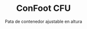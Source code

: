 ---
title: "ConFoot CFU"
subtitle: "Pata de contenedor ajustable en altura"
mainImage: "/images/products/confoot-leg-cfu-main.jpg"
gallery:
  - "/images/products/confoot-leg-cfu-1.jpg"
  - "/images/products/confoot-leg-cfu-2.jpg"
  - "/images/products/confoot-leg-cfu-3.jpg"
shortDescription: "ConFoot CFU es una pata de contenedor ajustable en altura que te permite ajustar la altura del contenedor desde el nivel del suelo hasta 1,5 metros, sin necesidad de equipos adicionales para el manejo del contenedor."
technicalDescription: "El ConFoot CFU está diseñado con acero de alta calidad y cuenta con nuestro mecanismo de bloqueo patentado para una fijación segura a los casquetes de las esquinas del contenedor. Permite el uso flexible de contenedores en diferentes entornos y para diversos propósitos."
videoID: "HDhFIRA-oZU"
specifications:
  - name: "Peso"
    value: "46 kg cuando está ensamblado (peso individual de cada pieza inferior a 25 kg)"
  - name: "Capacidad de carga"
    value: "20 toneladas"
  - name: "Rango de ajuste"
    value: "0–1,500 mm"
  - name: "Material"
    value: "Acero de alta calidad"
price: "6.300 EUR"
priceVAT: "7.623 EUR"
pricingNotes: "Descuentos por volumen disponibles. Contáctanos para cotizaciones personalizadas."
buyLink: "/contact"
howToUse: |
  1. Coloca el CFU debajo de la esquina del contenedor
  2. Activa el mecanismo de bloqueo
  3. Ajusta la altura según sea necesario (desde el nivel del suelo hasta más de un metro)
  4. Verifica la fijación segura
  5. Repite para todas las esquinas requeridas
benefits:
  - title: "No se requiere equipo adicional"
    description: "Manejo completo del contenedor utilizando solo las patas CFU, eliminando la necesidad de maquinaria pesada"
  - title: "Ajuste de altura"
    description: "Ajusta fácilmente la altura del contenedor desde el nivel del suelo hasta más de un metro (0–1,500 mm)"
  - title: "Peso manejable"
    description: "Consta de varias piezas con un peso individual inferior a 25 kg, lo que facilita su manejo"
  - title: "Aplicaciones versátiles"
    description: "Adecuado para diversas industrias, incluyendo compañías de transporte, fuerzas de defensa, instalaciones de producción, cadenas de venta minorista, puertos y ayuda humanitaria"
  - title: "Uso flexible"
    description: "Permite el uso flexible de contenedores en diferentes entornos y para diversos propósitos"
  - title: "Flujo de trabajo mejorado"
    description: "Optimiza los procesos de manejo de contenedores, mejorando la eficiencia operativa"
articleContent: |
  ## ¿Qué es ConFoot CFU?

  ConFoot CFU es una solución de pata de contenedor ajustable en altura diseñada para proporcionar la máxima versatilidad y flexibilidad en el manejo de contenedores. Este innovador sistema te permite ajustar la altura del contenedor desde el nivel del suelo hasta más de un metro (0–1,500 mm), sin necesidad de equipos adicionales para su manejo. El modelo CFU se destaca por su capacidad para trabajar con contenedores estándar en diversos entornos y para diferentes propósitos, lo que lo convierte en una opción ideal para negocios en múltiples industrias.

  ## ¿Cómo funciona?

  El ConFoot CFU se fija directamente a los casquetes de las esquinas del contenedor, proporcionando una base estable para la carga, descarga y almacenamiento temporal. Su diseño ajustable garantiza flexibilidad al posicionar los contenedores a la altura óptima para tus necesidades específicas. El sistema consta de varias piezas con un peso individual inferior a 25 kg, lo que facilita su manejo por parte de los operadores, mientras que el peso total de la pata, cuando está ensamblada, es de 46 kg. El sencillo mecanismo de fijación permite un despliegue y desmontaje rápidos, reduciendo significativamente el tiempo y los recursos necesarios para las operaciones de manejo de contenedores.

  ## Aplicaciones de ConFoot CFU

  ### Compañías de Transporte
  ConFoot CFU destaca en operaciones de transporte donde se requiere ajuste de altura y flexibilidad. Las compañías de transporte pueden utilizar las patas CFU para cargar, descargar y posicionar contenedores fácilmente, sin necesidad de maquinaria pesada adicional, optimizando las operaciones y reduciendo los costos de los equipos.

  ### Fuerzas de Defensa
  Para las fuerzas de defensa, el CFU proporciona una solución portátil y versátil para desplegar rápidamente instalaciones basadas en contenedores en diversos terrenos y entornos. La capacidad de ajustar la altura permite un posicionamiento óptimo incluso sobre terrenos irregulares.

  ### Instalaciones de Producción
  Las instalaciones de producción se benefician de la capacidad del CFU para crear diseños de producción flexibles con alturas de contenedores ajustables. Al permitir que los contenedores se posicionen exactamente donde se necesiten y a la altura adecuada, el sistema facilita flujos de trabajo eficientes en la producción y la gestión de inventario.

  ### Cadenas de Venta Minorista
  Las operaciones minoristas pueden utilizar las patas CFU para soluciones de almacenamiento temporales o estacionales, con la capacidad de ajustar la altura de los contenedores para adaptarse a los muelles de carga u otros requerimientos de infraestructura.

  ### Puertos
  En entornos portuarios, el CFU proporciona flexibilidad para el manejo y almacenamiento temporal de contenedores, permitiendo un uso eficiente del espacio y los recursos sin depender únicamente de equipos de elevación pesada.

  ### Ayuda Humanitaria
  Para operaciones de ayuda humanitaria, el CFU ofrece una solución práctica para desplegar rápidamente instalaciones basadas en contenedores en entornos desafiantes, con la capacidad de ajustar las alturas para adaptarse a diversos terrenos y necesidades operativas.

  ## Ventajas de ConFoot CFU

  ### No se requiere equipo adicional
  El CFU elimina la necesidad de grúas, montacargas u otra maquinaria pesada para el manejo de contenedores, reduciendo los costos operativos y la dependencia de equipos especializados.

  ### Capacidad de ajuste de altura
  Con un rango de ajuste de 0–1,500 mm, el CFU proporciona una flexibilidad inigualable para posicionar contenedores a la altura óptima para diversas aplicaciones y entornos.

  ### Peso manejable
  A pesar de su construcción robusta y una capacidad de carga de 20 toneladas, el CFU está diseñado para facilitar el manejo por parte de los operadores. Los componentes individuales pesan menos de 25 kg, haciendo que el ensamblaje y posicionamiento sea manejable.

  ### Aplicaciones versátiles
  El diseño del CFU lo hace adecuado para una amplia gama de industrias y aplicaciones, desde logística y fabricación hasta defensa y ayuda humanitaria.

  ### Flexibilidad operativa
  Al permitir que los contenedores se utilicen en diferentes entornos y para diversos propósitos, el CFU amplía la utilidad de los contenedores estándar más allá de los roles tradicionales de transporte y almacenamiento.

  ## Especificaciones Técnicas

  - **Capacidad de carga**: 20 toneladas
  - **Peso total**: 46 kg cuando está ensamblado
  - **Peso de los componentes**: Piezas individuales de menos de 25 kg
  - **Rango de ajuste**: 0–1,500 mm
  - **Material**: Acero de alta calidad con acabado duradero
  - **Compatibilidad**: Casquetes estándar para esquinas de contenedores

  El ConFoot CFU representa un avance significativo en la tecnología de manejo de contenedores, ofreciendo una solución que combina la capacidad de ajuste de altura, versatilidad y simplicidad operativa en un solo producto.
---